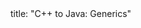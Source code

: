 <frontmatter>
title: "C++ to Java: Generics"
</frontmatter>

<include src="navbar.md" boilerplate />

<include src="container-inPage-asFlat.md" boilerplate />